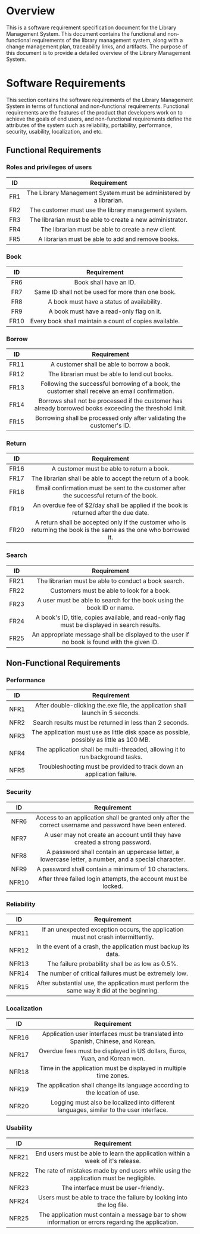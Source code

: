 # Overview
This is a software requirement specification document for the Library Management System. This document contains the functional and non-functional requirements of the library management system, along with a change management plan, traceability links, and artifacts. The purpose of this document is to provide a detailed overview of the Library Management System.

# Software Requirements
This section contains the software requirements of the Library Management System in terms of functional and non-functional requirements. Functional requirements are the features of the product that developers work on to achieve the goals of end users, and non-functional requirements define the attributes of the system such as reliability, portability, performance, security, usability, localization, and etc.

## Functional Requirements
### Roles and privileges of users
| ID | Requirement |
| :-------------: | :----------: |
| FR1 | The Library Management System must be administered by a librarian.|
| FR2 | The customer must use the library management system.
| FR3 | The librarian must be able to create a new administrator.
| FR4 | The librarian must be able to create a new client.
| FR5 | A librarian must be able to add and remove books.
### Book
| ID | Requirement |
| :-------------: | :----------: |
| FR6 | Book shall have an ID.
| FR7 | Same ID shall not be used for more than one book.
| FR8 | A book must have a status of availability.
| FR9 | A book must have a read-only flag on it.
| FR10 | Every book shall maintain a count of copies available.
### Borrow
| ID | Requirement |
| :-------------: | :----------: |
| FR11 | A customer shall be able to borrow a book.
| FR12 | The librarian must be able to lend out books.
| FR13 | Following the successful borrowing of a book, the customer shall receive an email confirmation.
| FR14 | Borrows shall not be processed if the customer has already borrowed books exceeding the threshold limit.
| FR15 | Borrowing shall be processed only after validating the customer's ID.
### Return
| ID | Requirement |
| :-------------: | :----------: |
| FR16 | A customer must be able to return a book.
| FR17 | The librarian shall be able to accept the return of a book.
| FR18 | Email confirmation must be sent to the customer after the successful return of the book.
| FR19 | An overdue fee of $2/day shall be applied if the book is returned after the due date.
| FR20 | A return shall be accepted only if the customer who is returning the book is the same as the one who borrowed it.
### Search
| ID | Requirement |
| :-------------: | :----------: |
| FR21 | The librarian must be able to conduct a book search.
| FR22 | Customers must be able to look for a book.
| FR23 | A user must be able to search for the book using the book ID or name.
| FR24 | A book's ID, title, copies available, and read-only flag must be displayed in search results.
| FR25 | An appropriate message shall be displayed to the user if no book is found with the given ID.

## Non-Functional Requirements
### Performance
| ID | Requirement |
| :-------------: | :----------: |
| NFR1 | After double-clicking the.exe file, the application shall launch in 5 seconds.
| NFR2 | Search results must be returned in less than 2 seconds.
| NFR3 | The application must use as little disk space as possible, possibly as little as 100 MB.
| NFR4 | The application shall be multi-threaded, allowing it to run background tasks.
| NFR5 | Troubleshooting must be provided to track down an application failure.
### Security
| ID | Requirement |
| :-------------: | :----------: |
| NFR6 | Access to an application shall be granted only after the correct username and password have been entered.
| NFR7 | A user may not create an account until they have created a strong password.
| NFR8 | A password shall contain an uppercase letter, a lowercase letter, a number, and a special character.
| NFR9 | A password shall contain a minimum of 10 characters.
| NFR10 | After three failed login attempts, the account must be locked. 
### Reliability
| ID | Requirement |
| :-------------: | :----------: |
| NFR11 | If an unexpected exception occurs, the application must not crash intermittently.
| NFR12 | In the event of a crash, the application must backup its data.
| NFR13 | The failure probability shall be as low as 0.5%.
| NFR14 | The number of critical failures must be extremely low.
| NFR15 | After substantial use, the application must perform the same way it did at the beginning.
### Localization
| ID | Requirement |
| :-------------: | :----------: |
| NFR16 | Application user interfaces must be translated into Spanish, Chinese, and Korean.
| NFR17 | Overdue fees must be displayed in US dollars, Euros, Yuan, and Korean won.
| NFR18 | Time in the application must be displayed in multiple time zones.
| NFR19 | The application shall change its language according to the location of use.
| NFR20 | Logging must also be localized into different languages, similar to the user interface.
### Usability
| ID | Requirement |
| :-------------: | :----------: |
| NFR21 | End users must be able to learn the application within a week of it's release.
| NFR22 | The rate of mistakes made by end users while using the application must be negligible.
| NFR23 | The interface must be user-friendly.
| NFR24 | Users must be able to trace the failure by looking into the log file.
| NFR25 | The application must contain a message bar to show information or errors regarding the application.